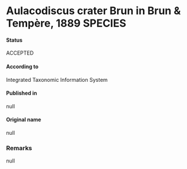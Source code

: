 Aulacodiscus crater Brun in Brun & Tempère, 1889 SPECIES
=======

#### Status
ACCEPTED

#### According to
Integrated Taxonomic Information System

#### Published in
null

#### Original name
null

### Remarks
null